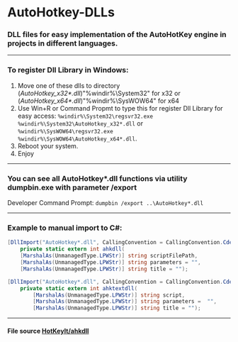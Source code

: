 # AutoHotkey-DLLs
### DLL files for easy implementation of the AutoHotKey engine in projects in different languages.
____
### To register Dll Library in Windows: 
1. Move one of these dlls to directory (*AutoHotkey_x32\*.dll*)"%windir%\System32" for x32 or (*AutoHotkey_x64\*.dll*)"%windir%\SysWOW64" for x64
2. Use Win+R or Command Propmt to type this for register Dll Library for easy access: `%windir%\System32\regsvr32.exe %windir%\System32\AutoHotkey_x32*.dll` or `%windir%\SysWOW64\regsvr32.exe %windir%\SysWOW64\AutoHotkey_x64*.dll`.
3. Reboot your system.
4. Enjoy
____
### You can see all AutoHotkey*.dll functions via utility dumpbin.exe with parameter /export
Developer Command Prompt: `dumpbin /export ..\AutoHotkey*.dll`
____
### Example to manual import to C#:
```C#
[DllImport("AutoHotkey*.dll", CallingConvention = CallingConvention.Cdecl, CharSet = CharSet.Unicode, EntryPoint = "ahkdll")]
    private static extern int ahkdll(
    [MarshalAs(UnmanagedType.LPWStr)] string scriptFilePath, 
    [MarshalAs(UnmanagedType.LPWStr)] string parameters = "", 
    [MarshalAs(UnmanagedType.LPWStr)] string title = "");

[DllImport("AutoHotkey*.dll", CallingConvention = CallingConvention.Cdecl, CharSet = CharSet.Unicode, EntryPoint = "ahktextdll")]
    private static extern int ahktextdll(
        [MarshalAs(UnmanagedType.LPWStr)] string script,
        [MarshalAs(UnmanagedType.LPWStr)] string parameters =  "",
        [MarshalAs(UnmanagedType.LPWStr)] string title = "");
```
____
#### File source [HotKeyIt/ahkdll](https://github.com/HotKeyIt/ahkdll-v1-release)
